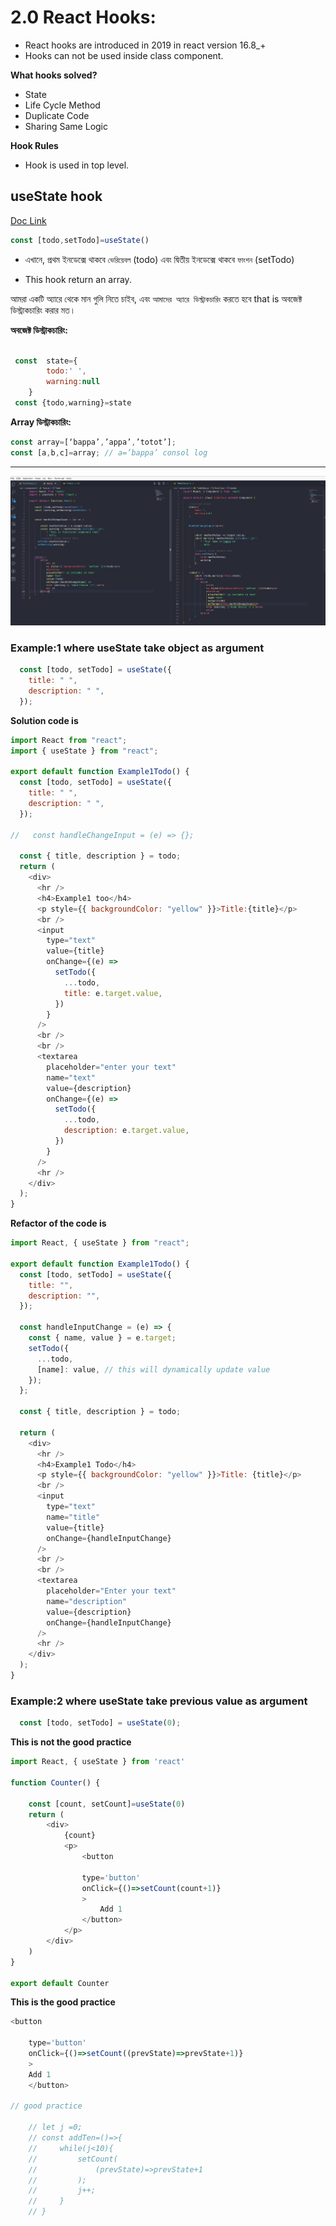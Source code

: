 #    2.0 React Hooks:

- React hooks are  introduced in 2019 in react version 16.8_+
- Hooks can not be used inside class component.

**What hooks solved?**

- State 
- Life Cycle Method
- Duplicate Code
- Sharing Same Logic

**Hook Rules**

- Hook is used in top level.

##  useState hook

[Doc Link](https://hygraph.com/blog/usestate-react)

```javascript
const [todo,setTodo]=useState()
```

- এখানে, প্রথম ইনডেক্সে থাকবে `ভেরিয়েবল` (todo) এবং দ্বিতীয় ইনডেক্সে থাকবে `ফাংশন` (setTodo)

- This hook return an array.

আমরা একটি অ্যারে থেকে মান গুলি নিতে চাইব, এবং `আমাদের অ্যারে ডিস্ট্রাকচারিং` করতে হবে  that is  অবজেক্ট ডিস্ট্রাকচারিং করার মত।

**অবজেক্ট ডিস্ট্রাকচারিং:**

```javascript

 const  state={
        todo:' ',
        warning:null
    }
 const {todo,warning}=state
```

**Array ডিস্ট্রাকচারিং:**
```javascript
const array=[‘bappa’,’appa’,’totot’];
const [a,b,c]=array; // a=’bappa’ consol log 

```
---- 

![Alt text](useState.png)


### Example:1 where useState take object as argument

```javascript
  const [todo, setTodo] = useState({
    title: " ",
    description: " ",
  });
```


**Solution code is**

```javascript
import React from "react";
import { useState } from "react";

export default function Example1Todo() {
  const [todo, setTodo] = useState({
    title: " ",
    description: " ",
  });

//   const handleChangeInput = (e) => {};

  const { title, description } = todo;
  return (
    <div>
      <hr />
      <h4>Example1 too</h4>
      <p style={{ backgroundColor: "yellow" }}>Title:{title}</p>
      <br />
      <input
        type="text"
        value={title}
        onChange={(e) =>
          setTodo({
            ...todo,
            title: e.target.value,
          })
        }
      />
      <br />
      <br />
      <textarea
        placeholder="enter your text"
        name="text"
        value={description}
        onChange={(e) =>
          setTodo({
            ...todo,
            description: e.target.value,
          })
        }
      />
      <hr />
    </div>
  );
}

```

**Refactor of the code is**

```javascript
import React, { useState } from "react";

export default function Example1Todo() {
  const [todo, setTodo] = useState({
    title: "",
    description: "",
  });

  const handleInputChange = (e) => {
    const { name, value } = e.target;
    setTodo({
      ...todo,
      [name]: value, // this will dynamically update value
    });
  };

  const { title, description } = todo;

  return (
    <div>
      <hr />
      <h4>Example1 Todo</h4>
      <p style={{ backgroundColor: "yellow" }}>Title: {title}</p>
      <br />
      <input
        type="text"
        name="title"
        value={title}
        onChange={handleInputChange}
      />
      <br />
      <br />
      <textarea
        placeholder="Enter your text"
        name="description"
        value={description}
        onChange={handleInputChange}
      />
      <hr />
    </div>
  );
}

```

### Example:2 where useState take previous value as  argument

```javascript
  const [todo, setTodo] = useState(0);
```
**This is not the good practice**
```javascript
import React, { useState } from 'react'

function Counter() {

    const [count, setCount]=useState(0)
    return (
        <div>
            {count}
            <p>
                <button
                
                type='button'
                onClick={()=>setCount(count+1)}
                >
                    Add 1
                </button>
            </p>
        </div>
    )
}

export default Counter
```

**This is the good practice**
```javascript
<button
                
    type='button'
    onClick={()=>setCount((prevState)=>prevState+1)}
    >
    Add 1
    </button>

// good practice

    // let j =0;
    // const addTen=()=>{
    //     while(j<10){
    //         setCount(
    //             (prevState)=>prevState+1
    //         );
    //         j++;
    //     }
    // }
```
